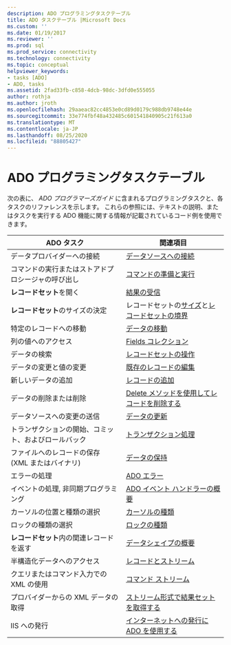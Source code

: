 ```yaml
---
description: ADO プログラミングタスクテーブル
title: ADO タスクテーブル |Microsoft Docs
ms.custom: ''
ms.date: 01/19/2017
ms.reviewer: ''
ms.prod: sql
ms.prod_service: connectivity
ms.technology: connectivity
ms.topic: conceptual
helpviewer_keywords:
- tasks [ADO]
- ADO, tasks
ms.assetid: 2fad33fb-c858-4dcb-98dc-3dfd0e555055
author: rothja
ms.author: jroth
ms.openlocfilehash: 29aaeac82cc4853e0cd89d0179c988db9748e44e
ms.sourcegitcommit: 33e774fbf48a432485c601541840905c21f613a0
ms.translationtype: MT
ms.contentlocale: ja-JP
ms.lasthandoff: 08/25/2020
ms.locfileid: "88805427"
---
```

# <a name="ado-programming-task-table"></a>ADO プログラミングタスクテーブル
次の表に、 *ADO プログラマーズガイド* に含まれるプログラミングタスクと、各タスクのリファレンスを示します。 これらの参照には、テキストの説明、またはタスクを実行する ADO 機能に関する情報が記載されているコード例を使用できます。

|ADO タスク|関連項目|
|--------------|----------------|
|データプロバイダーへの接続|[データソースへの接続](./data/connecting-to-data-sources.md)|
|コマンドの実行またはストアドプロシージャの呼び出し|[コマンドの準備と実行](./data/preparing-and-executing-commands.md)|
|**レコードセット**を開く|[結果の受信](./data/receiving-results.md)|
|**レコードセット**のサイズの決定|レコードセットの[サイズ](./data/current-record-and-size-of-recordset.md)と[レコードセットの境界](./data/boundaries-of-a-recordset.md)|
|特定のレコードへの移動|[データの移動](./data/navigating-through-data.md)|
|列の値へのアクセス|[Fields コレクション](./data/the-fields-collection.md)|
|データの検索|[レコードセットの操作](./data/working-with-recordsets.md)|
|データの変更と値の変更|[既存のレコードの編集](./data/editing-existing-records.md)|
|新しいデータの追加|[レコードの追加](./data/adding-records.md)|
|データの削除または削除|[Delete メソッドを使用してレコードを削除する](./data/deleting-records-using-the-delete-method.md)|
|データソースへの変更の送信|[データの更新](./data/updating-data.md)|
|トランザクションの開始、コミット、およびロールバック|[トランザクション処理](./data/transaction-processing.md)|
|ファイルへのレコードの保存 (XML またはバイナリ)|[データの保持](./data/persisting-data.md)|
|エラーの処理|[ADO エラー](./data/ado-errors.md)|
|イベントの処理, 非同期プログラミング|[ADO イベント ハンドラーの概要](./data/ado-event-handler-summary.md)|
|カーソルの位置と種類の選択|[カーソルの種類](./data/types-of-cursors-ado.md)|
|ロックの種類の選択|[ロックの種類](./data/types-of-locks.md)|
|**レコードセット**内の関連レコードを返す|[データシェイプの概要](./data/data-shaping-overview.md)|
|半構造化データへのアクセス|[レコードとストリーム](./data/records-and-streams.md)|
|クエリまたはコマンド入力での XML の使用|[コマンド ストリーム](./data/command-streams.md)|
|プロバイダーからの XML データの取得|[ストリーム形式で結果セットを取得する](./data/retrieving-resultsets-into-streams.md)|
|IIS への発行|[インターネットへの発行に ADO を使用する](./data/using-ado-for-internet-publishing.md)|